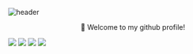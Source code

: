 ![header](https://capsule-render.vercel.app/api?type=cylinder&color=000000&height=150&section=header&text=qwerty1290987&fontColor=ffffff&fontSize=70&animation=fadeIn&fontAlignY=55)

<div align="center">
  
👋 Welcome to my github profile!

</div>
  
<img src="https://img.shields.io/badge/JAVA-007396?style=for-the-badge&logo=java&logoColor=white">  <img src="https://img.shields.io/badge/Oracle-F80000?style=for-the-badge&logo=Oracle&logoColor=white">  <img src="https://img.shields.io/badge/Eclipse-2C2255?style=for-the-badge&logo=Eclipse%20IDE&logoColor=white">  <img src="https://img.shields.io/badge/github-181717?style=for-the-badge&logo=github&logoColor=white">  


<!--
**qwerty1290987/qwerty1290987** is a ✨ _special_ ✨ repository because its `README.md` (this file) appears on your GitHub profile.

Here are some ideas to get you started:

- 🔭 I’m currently working on ...
- 🌱 I’m currently learning ...
- 👯 I’m looking to collaborate on ...
- 🤔 I’m looking for help with ...
- 💬 Ask me about ...
- 📫 How to reach me: ...
- 😄 Pronouns: ...
- ⚡ Fun fact: ...
-->
